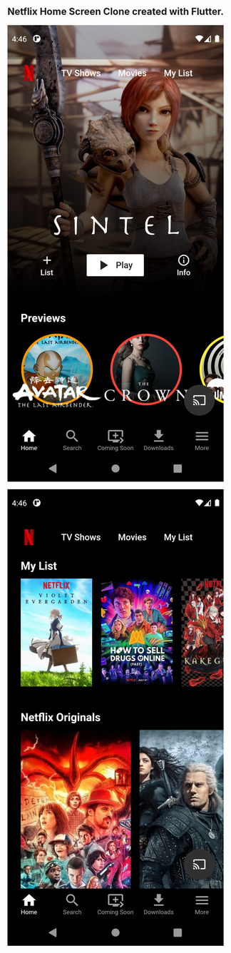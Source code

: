 ## Netflix Home Screen Clone created with Flutter.

![Image 1](./image1.png)

![Image 2](./image2.png)

